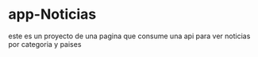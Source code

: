 # app-Noticias
este es un proyecto de una pagina que consume una api para ver noticias por categoria y paises
